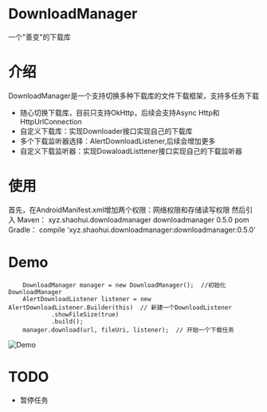 # DownloadManager
一个"善变"的下载库
# 介绍
DownloadManager是一个支持切换多种下载库的文件下载框架，支持多任务下载
* 随心切换下载库，目前只支持OkHttp，后续会支持Async Http和HttpUrlConnection
* 自定义下载库：实现Downloader接口实现自己的下载库
* 多个下载监听器选择：AlertDownloadListener,后续会增加更多
* 自定义下载监听器：实现DowaloadListtener接口实现自己的下载监听器

# 使用
首先，在AndroidManifest.xml增加两个权限：网络权限和存储读写权限
	<uses-permission android:name="android.permission.INTERNET"/>
    <uses-permission android:name="android.permission.WRITE_EXTERNAL_STORAGE"/>
然后引入
Maven：
	<dependency>
	<groupId>xyz.shaohui.downloadmanager</groupId>
	<artifactId>downloadmanager</artifactId>
	<version>0.5.0</version>
	<type>pom</type>
	</dependency>
Gradle：
	compile 'xyz.shaohui.downloadmanager:downloadmanager:0.5.0'

# Demo
		DownloadManager manager = new DownloadManager();  //初始化DownloadManager
        AlertDownloadListener listener = new AlertDownloadListener.Builder(this)  // 新建一个DownloadListener
                .showFileSize(true)
                .build();
        manager.download(url, fileUri, listener);  // 开始一个下载任务
![Demo](https://github.com/shaohui10086/DownloadManager/blob/master/demo/Gif_20160503_173058.gif)
# TODO
* 暂停任务
